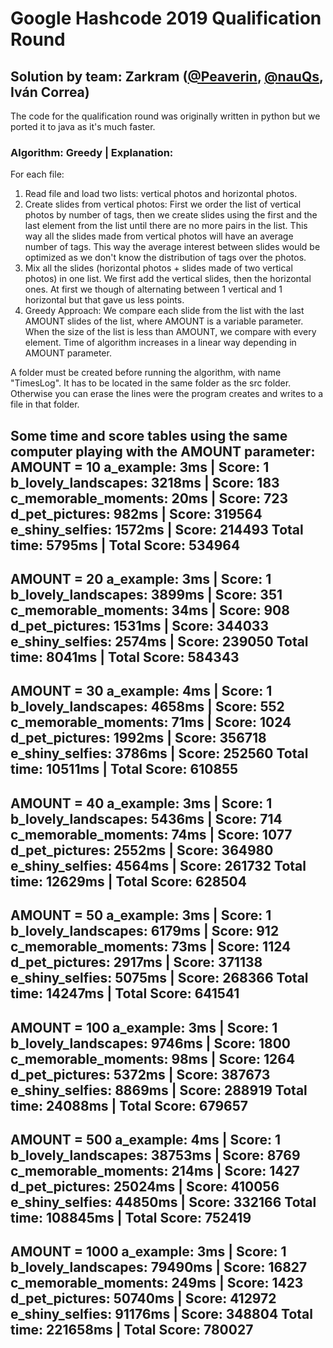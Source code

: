# Google Hashcode 2019 Qualification Round
## Solution by team: Zarkram ([@Peaverin](https://github.com/Peaverin/), [@nauQs](https://github.com/nauQs), Iván Correa)
The code for the qualification round was originally written in python but we ported it to java as it's much faster.
### Algorithm: Greedy | Explanation:
For each file:
1. Read file and load two lists: vertical photos and horizontal photos.
2. Create slides from vertical photos: First we order the list of vertical photos by number of tags, then we create slides using the first and the last element from the list until there are no more pairs in the list. This way all the slides made from vertical photos will have an average number of tags. This way the average interest between slides would be optimized as we don't know the distribution of tags over the photos.
3. Mix all the slides (horizontal photos + slides made of two vertical photos) in one list. We first add the vertical slides, then the horizontal ones. At first we though of alternating between 1 vertical and 1 horizontal but that gave us less points.
4. Greedy Approach: We compare each slide from the list with the last AMOUNT slides of the list, where AMOUNT is a variable parameter. When the size of the list is less than AMOUNT, we compare with every element.
Time of algorithm increases in a linear way depending in AMOUNT parameter.

A folder must be created before running the algorithm, with name "TimesLog". It has to be located in the same folder as the src folder. Otherwise you can erase the lines were the program creates and writes to a file in that folder.

Some time and score tables using the same computer playing with the AMOUNT parameter:
AMOUNT = 10
a_example: 3ms              | Score: 1
b_lovely_landscapes: 3218ms | Score: 183
c_memorable_moments: 20ms   | Score: 723
d_pet_pictures: 982ms       | Score: 319564
e_shiny_selfies: 1572ms     | Score: 214493
Total time: 5795ms          | Total Score: 534964
--------------------------------------------------
AMOUNT = 20
a_example: 3ms              | Score: 1
b_lovely_landscapes: 3899ms | Score: 351
c_memorable_moments: 34ms   | Score: 908
d_pet_pictures: 1531ms      | Score: 344033
e_shiny_selfies: 2574ms     | Score: 239050
Total time: 8041ms          | Total Score: 584343
--------------------------------------------------
AMOUNT = 30
a_example: 4ms              | Score: 1
b_lovely_landscapes: 4658ms | Score: 552
c_memorable_moments: 71ms   | Score: 1024
d_pet_pictures: 1992ms      | Score: 356718
e_shiny_selfies: 3786ms     | Score: 252560
Total time: 10511ms         | Total Score: 610855
--------------------------------------------------
AMOUNT = 40
a_example: 3ms              | Score: 1
b_lovely_landscapes: 5436ms | Score: 714
c_memorable_moments: 74ms   | Score: 1077
d_pet_pictures: 2552ms      | Score: 364980
e_shiny_selfies: 4564ms     | Score: 261732
Total time: 12629ms         | Total Score: 628504
--------------------------------------------------
AMOUNT = 50
a_example: 3ms              | Score: 1
b_lovely_landscapes: 6179ms | Score: 912
c_memorable_moments: 73ms   | Score: 1124
d_pet_pictures: 2917ms      | Score: 371138
e_shiny_selfies: 5075ms     | Score: 268366
Total time: 14247ms         | Total Score: 641541
--------------------------------------------------
AMOUNT = 100
a_example: 3ms              | Score: 1
b_lovely_landscapes: 9746ms | Score: 1800
c_memorable_moments: 98ms   | Score: 1264
d_pet_pictures: 5372ms      | Score: 387673
e_shiny_selfies: 8869ms     | Score: 288919
Total time: 24088ms         | Total Score: 679657
--------------------------------------------------
AMOUNT = 500
a_example: 4ms               | Score: 1
b_lovely_landscapes: 38753ms | Score: 8769
c_memorable_moments: 214ms   | Score: 1427
d_pet_pictures: 25024ms      | Score: 410056
e_shiny_selfies: 44850ms     | Score: 332166
Total time: 108845ms         | Total Score: 752419
--------------------------------------------------
AMOUNT = 1000
a_example: 3ms               | Score: 1
b_lovely_landscapes: 79490ms | Score: 16827
c_memorable_moments: 249ms   | Score: 1423
d_pet_pictures: 50740ms      | Score: 412972
e_shiny_selfies: 91176ms     | Score: 348804
Total time: 221658ms         | Total Score: 780027
--------------------------------------------------

